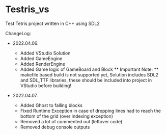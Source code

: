 # Testris_vs
Test Tetris project written in C++ using SDL2

ChangeLog:
- 2022.04.06.
	* Added VStudio Solution
	* Added GameEngine
	* Added RenderEngine
	* Added Game logic of GameBoard and Block 
** Important Note: ** makefile based build is not supported yet, Solution includes SDL2 and SDL_TTF libraries, these should be included into project in VStudio before building!

- 2022.04.07.
	* Added Ghost to falling blocks
	* Fixed Runtime Exception in case of dropping lines had to reach the bottom of the grid (over indexing exception)
	* Removed a lot of commented out (leftover code)
	* Removed debug console outputs
